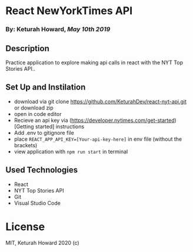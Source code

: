 # React NewYorkTimes API 
### By: Keturah Howard, _May 10th 2019_

## Description 
Practice application to explore making api calls in react with the NYT Top Stories API..

## Set Up and Instilation

* download via git clone https://github.com/KeturahDev/react-nyt-api.git or download zip 
* open in code editor
* Recieve an api key via (https://developer.nytimes.com/get-started)[Getting started] instructions
* Add .env to gitignore file
* place ```REACT_APP_API_KEY=[Your-api-key-here]``` in env file (without the brackets)
* view application with ```npm run start``` in terminal

## Used Technologies

* React
* NYT Top Stories API
* Git
* Visual Studio Code

# License 

MIT, Keturah Howard 2020 (c)
